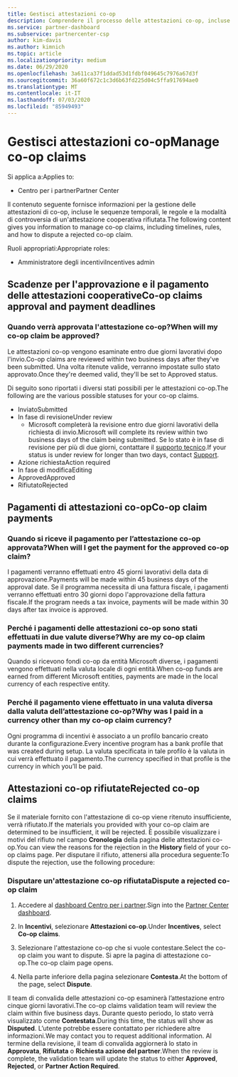 ```yaml
---
title: Gestisci attestazioni co-op
description: Comprendere il processo delle attestazioni co-op, incluse le scadenze, i problemi di valuta e come disputare un'attestazione co-op rifiutata.
ms.service: partner-dashboard
ms.subservice: partnercenter-csp
author: kim-davis
ms.author: kimnich
ms.topic: article
ms.localizationpriority: medium
ms.date: 06/29/2020
ms.openlocfilehash: 3a611ca37f1ddad53d1fdbf049645c7976a67d3f
ms.sourcegitcommit: 36a60f672c1c3d6b63fd225d04c5ffa917694ae0
ms.translationtype: MT
ms.contentlocale: it-IT
ms.lasthandoff: 07/03/2020
ms.locfileid: "85949493"
---
```

# <a name="manage-co-op-claims"></a><span data-ttu-id="4d2e1-103">Gestisci attestazioni co-op</span><span class="sxs-lookup"><span data-stu-id="4d2e1-103">Manage co-op claims</span></span>

<span data-ttu-id="4d2e1-104">Si applica a:</span><span class="sxs-lookup"><span data-stu-id="4d2e1-104">Applies to:</span></span>

- <span data-ttu-id="4d2e1-105">Centro per i partner</span><span class="sxs-lookup"><span data-stu-id="4d2e1-105">Partner Center</span></span>

<span data-ttu-id="4d2e1-106">Il contenuto seguente fornisce informazioni per la gestione delle attestazioni di co-op, incluse le sequenze temporali, le regole e la modalità di controversia di un'attestazione cooperativa rifiutata.</span><span class="sxs-lookup"><span data-stu-id="4d2e1-106">The following content gives you information to manage co-op claims, including timelines, rules, and how to dispute a rejected co-op claim.</span></span>

<span data-ttu-id="4d2e1-107">Ruoli appropriati:</span><span class="sxs-lookup"><span data-stu-id="4d2e1-107">Appropriate roles:</span></span>

- <span data-ttu-id="4d2e1-108">Amministratore degli incentivi</span><span class="sxs-lookup"><span data-stu-id="4d2e1-108">Incentives admin</span></span>

## <a name="co-op-claims-approval-and-payment-deadlines"></a><span data-ttu-id="4d2e1-109">Scadenze per l'approvazione e il pagamento delle attestazioni cooperative</span><span class="sxs-lookup"><span data-stu-id="4d2e1-109">Co-op claims approval and payment deadlines</span></span>

### <a name="when-will-my-co-op-claim-be-approved"></a><span data-ttu-id="4d2e1-110">Quando verrà approvata l'attestazione co-op?</span><span class="sxs-lookup"><span data-stu-id="4d2e1-110">When will my co-op claim be approved?</span></span>

<span data-ttu-id="4d2e1-111">Le attestazioni co-op vengono esaminate entro due giorni lavorativi dopo l'invio.</span><span class="sxs-lookup"><span data-stu-id="4d2e1-111">Co-op claims are reviewed within two business days after they've been submitted.</span></span> <span data-ttu-id="4d2e1-112">Una volta ritenute valide, verranno impostate sullo stato approvato.</span><span class="sxs-lookup"><span data-stu-id="4d2e1-112">Once they're deemed valid, they'll be set to Approved status.</span></span>  

<span data-ttu-id="4d2e1-113">Di seguito sono riportati i diversi stati possibili per le attestazioni co-op.</span><span class="sxs-lookup"><span data-stu-id="4d2e1-113">The following are the various possible statuses for your co-op claims.</span></span>

- <span data-ttu-id="4d2e1-114">Inviato</span><span class="sxs-lookup"><span data-stu-id="4d2e1-114">Submitted</span></span>
- <span data-ttu-id="4d2e1-115">In fase di revisione</span><span class="sxs-lookup"><span data-stu-id="4d2e1-115">Under review</span></span>
  - <span data-ttu-id="4d2e1-116">Microsoft completerà la revisione entro due giorni lavorativi della richiesta di invio.</span><span class="sxs-lookup"><span data-stu-id="4d2e1-116">Microsoft will complete its review within two business days of the claim being submitted.</span></span> <span data-ttu-id="4d2e1-117">Se lo stato è in fase di revisione per più di due giorni, contattare il [supporto tecnico](https://partner.microsoft.com/dashboard/support/incentives/servicerequests?category=incentives).</span><span class="sxs-lookup"><span data-stu-id="4d2e1-117">If your status is under review for longer than two days, contact [Support](https://partner.microsoft.com/dashboard/support/incentives/servicerequests?category=incentives).</span></span>
- <span data-ttu-id="4d2e1-118">Azione richiesta</span><span class="sxs-lookup"><span data-stu-id="4d2e1-118">Action required</span></span>
- <span data-ttu-id="4d2e1-119">In fase di modifica</span><span class="sxs-lookup"><span data-stu-id="4d2e1-119">Editing</span></span>
- <span data-ttu-id="4d2e1-120">Approved</span><span class="sxs-lookup"><span data-stu-id="4d2e1-120">Approved</span></span>
- <span data-ttu-id="4d2e1-121">Rifiutato</span><span class="sxs-lookup"><span data-stu-id="4d2e1-121">Rejected</span></span>

## <a name="co-op-claim-payments"></a><span data-ttu-id="4d2e1-122">Pagamenti di attestazioni co-op</span><span class="sxs-lookup"><span data-stu-id="4d2e1-122">Co-op claim payments</span></span>

### <a name="when-will-i-get-the-payment-for-the-approved-co-op-claim"></a><span data-ttu-id="4d2e1-123">Quando si riceve il pagamento per l’attestazione co-op approvata?</span><span class="sxs-lookup"><span data-stu-id="4d2e1-123">When will I get the payment for the approved co-op claim?</span></span>

<span data-ttu-id="4d2e1-124">I pagamenti verranno effettuati entro 45 giorni lavorativi della data di approvazione.</span><span class="sxs-lookup"><span data-stu-id="4d2e1-124">Payments will be made within 45 business days of the approval date.</span></span> <span data-ttu-id="4d2e1-125">Se il programma necessita di una fattura fiscale, i pagamenti verranno effettuati entro 30 giorni dopo l'approvazione della fattura fiscale.</span><span class="sxs-lookup"><span data-stu-id="4d2e1-125">If the program needs a tax invoice, payments will be made within 30 days after tax invoice is approved.</span></span>

### <a name="why-are-my-co-op-claim-payments-made-in-two-different-currencies"></a><span data-ttu-id="4d2e1-126">Perché i pagamenti delle attestazioni co-op sono stati effettuati in due valute diverse?</span><span class="sxs-lookup"><span data-stu-id="4d2e1-126">Why are my co-op claim payments made in two different currencies?</span></span>

<span data-ttu-id="4d2e1-127">Quando si ricevono fondi co-op da entità Microsoft diverse, i pagamenti vengono effettuati nella valuta locale di ogni entità.</span><span class="sxs-lookup"><span data-stu-id="4d2e1-127">When co-op funds are earned from different Microsoft entities, payments are made in the local currency of each respective entity.</span></span>  

### <a name="why-was-i-paid-in-a-currency-other-than-my-co-op-claim-currency"></a><span data-ttu-id="4d2e1-128">Perché il pagamento viene effettuato in una valuta diversa dalla valuta dell’attestazione co-op?</span><span class="sxs-lookup"><span data-stu-id="4d2e1-128">Why was I paid in a currency other than my co-op claim currency?</span></span>

<span data-ttu-id="4d2e1-129">Ogni programma di incentivi è associato a un profilo bancario creato durante la configurazione.</span><span class="sxs-lookup"><span data-stu-id="4d2e1-129">Every incentive program has a bank profile that was created during setup.</span></span> <span data-ttu-id="4d2e1-130">La valuta specificata in tale profilo è la valuta in cui verrà effettuato il pagamento.</span><span class="sxs-lookup"><span data-stu-id="4d2e1-130">The currency specified in that profile is the currency in which you’ll be paid.</span></span>

## <a name="rejected-co-op-claims"></a><span data-ttu-id="4d2e1-131">Attestazioni co-op rifiutate</span><span class="sxs-lookup"><span data-stu-id="4d2e1-131">Rejected co-op claims</span></span>

<span data-ttu-id="4d2e1-132">Se il materiale fornito con l'attestazione di co-op viene ritenuto insufficiente, verrà rifiutato.</span><span class="sxs-lookup"><span data-stu-id="4d2e1-132">If the materials you provided with your co-op claim are determined to be insufficient, it will be rejected.</span></span> <span data-ttu-id="4d2e1-133">È possibile visualizzare i motivi del rifiuto nel campo **Cronologia** della pagina delle attestazioni co-op.</span><span class="sxs-lookup"><span data-stu-id="4d2e1-133">You can view the reasons for the rejection in the **History** field of your co-op claims page.</span></span> <span data-ttu-id="4d2e1-134">Per disputare il rifiuto, attenersi alla procedura seguente:</span><span class="sxs-lookup"><span data-stu-id="4d2e1-134">To dispute the rejection, use the following procedure:</span></span>

### <a name="dispute-a-rejected-co-op-claim"></a><span data-ttu-id="4d2e1-135">Disputare un'attestazione co-op rifiutata</span><span class="sxs-lookup"><span data-stu-id="4d2e1-135">Dispute a rejected co-op claim</span></span>

1. <span data-ttu-id="4d2e1-136">Accedere al [dashboard Centro per i partner](https://partner.microsoft.com/dashboard/).</span><span class="sxs-lookup"><span data-stu-id="4d2e1-136">Sign into the [Partner Center dashboard](https://partner.microsoft.com/dashboard/).</span></span>

2. <span data-ttu-id="4d2e1-137">In **Incentivi**, selezionare **Attestazioni co-op**.</span><span class="sxs-lookup"><span data-stu-id="4d2e1-137">Under **Incentives**, select **Co-op claims**.</span></span>

3. <span data-ttu-id="4d2e1-138">Selezionare l'attestazione co-op che si vuole contestare.</span><span class="sxs-lookup"><span data-stu-id="4d2e1-138">Select the co-op claim you want to dispute.</span></span> <span data-ttu-id="4d2e1-139">Si apre la pagina di attestazione co-op.</span><span class="sxs-lookup"><span data-stu-id="4d2e1-139">The co-op claim page opens.</span></span>

4. <span data-ttu-id="4d2e1-140">Nella parte inferiore della pagina selezionare **Contesta**.</span><span class="sxs-lookup"><span data-stu-id="4d2e1-140">At the bottom of the page, select **Dispute**.</span></span>

<span data-ttu-id="4d2e1-141">Il team di convalida delle attestazioni co-op esaminerà l’attestazione entro cinque giorni lavorativi.</span><span class="sxs-lookup"><span data-stu-id="4d2e1-141">The co-op claims validation team will review the claim within five business days.</span></span> <span data-ttu-id="4d2e1-142">Durante questo periodo, lo stato verrà visualizzato come **Contestata**.</span><span class="sxs-lookup"><span data-stu-id="4d2e1-142">During this time, the status will show as **Disputed**.</span></span> <span data-ttu-id="4d2e1-143">L’utente potrebbe essere contattato per richiedere altre informazioni.</span><span class="sxs-lookup"><span data-stu-id="4d2e1-143">We may contact you to request additional information.</span></span> <span data-ttu-id="4d2e1-144">Al termine della revisione, il team di convalida aggiornerà lo stato in **Approvata**, **Rifiutata** o **Richiesta azione del partner**.</span><span class="sxs-lookup"><span data-stu-id="4d2e1-144">When the review is complete, the validation team will update the status to either **Approved**, **Rejected**, or **Partner Action Required**.</span></span>
